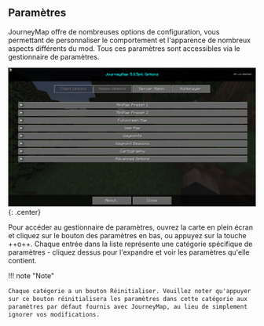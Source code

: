 ## **Paramètres**

JourneyMap offre de nombreuses options de configuration, vous permettant de personnaliser le comportement et l'apparence de nombreux aspects différents du mod. Tous ces paramètres sont accessibles via le gestionnaire de paramètres.

![Vue d'Ensemble](../../img/settings/client/overview.png){: .center}

Pour accéder au gestionnaire de paramètres, ouvrez la carte en plein écran et cliquez sur le bouton des paramètres en bas, ou appuyez sur la touche ++o++. Chaque entrée dans la liste représente une catégorie spécifique de paramètres - cliquez dessus pour l'expandre et voir les paramètres qu'elle contient.

!!! note "Note"

    Chaque catégorie a un bouton Réinitialiser. Veuillez noter qu'appuyer sur ce bouton réinitialisera les paramètres dans cette catégorie aux paramètres par défaut fournis avec JourneyMap, au lieu de simplement ignorer vos modifications.